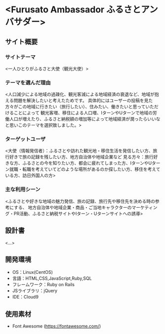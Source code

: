 # <Furusato Ambassador ふるさとアンバサダー>

## サイト概要
### サイトテーマ
<一人ひとりがふるさと大使（観光大使）>

### テーマを選んだ理由
<人口減少による地域の過疎化、観光客減による地域経済の衰退など、地域が抱える問題を解決したいと考えたためです。
 具体的にはユーザーの投稿を見た方々がこの地域に行きたい（旅行したい）、住みたい、働きたいと思っていただけることによって
 観光客増、移住による人口増、IターンやUターンで地域の労働人口が増えたり、ふるさと納税額の増加等によって地域経済が潤ったらいいなと思いこのテーマを選択致しました。>

### ターゲットユーザ
<大使（情報発信者）：ふるさとや訪れた観光地・移住生活を発信したい方、旅行好きで旅の記録を残したい方、地方自治体や地域企業など
 見る方々：旅行好きな方、ふるさとの今を知りたい方、都会に疲れてしまった方、IターンやUターン就職・転職を考えていてどのような場所があるのか探したい方、移住を考えている方、訪日外国人の方>

### 主な利用シーン
<ふるさとや好きな地域の魅力発信、旅の記録、旅行先や移住先を決める時の参考にする、
 地方自治体や地域企業・商品・ご当地キャラクターのマーケティング・PR活動、ふるさと納税サイトやIターン・Uターンサイトへの誘導>

## 設計書
<...>

## 開発環境
- OS：Linux(CentOS)
- 言語：HTML,CSS,JavaScript,Ruby,SQL
- フレームワーク：Ruby on Rails
- JSライブラリ：jQuery
- IDE：Cloud9

## 使用素材
- Font Awesome (https://fontawesome.com/)